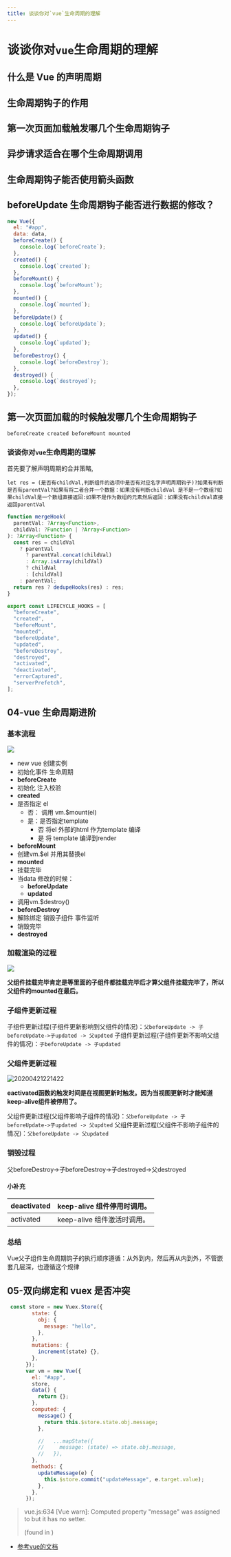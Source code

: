 ```yaml
---
title: 谈谈你对`vue`生命周期的理解
---
```


# 谈谈你对`vue`生命周期的理解

## 什么是 Vue 的声明周期
## 生命周期钩子的作用
## 第一次页面加载触发哪几个生命周期钩子
## 异步请求适合在哪个生命周期调用
##  生命周期钩子能否使用箭头函数

## beforeUpdate 生命周期钩子能否进行数据的修改？

```js
new Vue({
  el: "#app",
  data: data,
  beforeCreate() {
    console.log(`beforeCreate`);
  },
  created() {
    console.log(`created`);
  },
  beforeMount() {
    console.log(`beforeMount`);
  },
  mounted() {
    console.log(`mounted`);
  },
  beforeUpdate() {
    console.log(`beforeUpdate`);
  },
  updated() {
    console.log(`updated`);
  },
  beforeDestroy() {
    console.log(`beforeDestroy`);
  },
  destroyed() {
    console.log(`destroyed`);
  },
});
```

## 第一次页面加载的时候触发哪几个生命周期钩子

```
beforeCreate created beforeMount mounted

```

### 谈谈你对`vue`生命周期的理解

首先要了解声明周期的合并策略,

```
let res = (是否有childVal,判断组件的选项中是否有对应名字声明周期钩子)?如果有判断是否有parentVal?如果有将二者合并一个数据：如果没有判断childVal 是不是一个数组?如果childVal是一个数组直接返回:如果不是作为数组的元素然后返回：如果没有childVal直接返回parentVal
```

```js
function mergeHook(
  parentVal: ?Array<Function>,
  childVal: ?Function | ?Array<Function>
): ?Array<Function> {
  const res = childVal
    ? parentVal
      ? parentVal.concat(childVal)
      : Array.isArray(childVal)
      ? childVal
      : [childVal]
    : parentVal;
  return res ? dedupeHooks(res) : res;
}
```

```js
export const LIFECYCLE_HOOKS = [
  "beforeCreate",
  "created",
  "beforeMount",
  "mounted",
  "beforeUpdate",
  "updated",
  "beforeDestroy",
  "destroyed",
  "activated",
  "deactivated",
  "errorCaptured",
  "serverPrefetch",
];
```



## 04-vue 生命周期进阶

### 基本流程

![](https://cn.vuejs.org/images/lifecycle.png)



- new vue 创建实例
- 初始化事件 生命周期
- **beforeCreate**
- 初始化 注入校验
- **created**
- 是否指定 el
  - 否： 调用 vm.$mount(el)
  - 是：是否指定template
    - 否 将el 外部的html 作为template 编译
    - 是 将 template 编译到render
- **beforeMount**
- 创建vm.$el 并用其替换el
- **mounted**
- 挂载完毕
- 当data 修改的时候：
  - **beforeUpdate**
  - **updated**
- 调用vm.$destroy()
- **beforeDestroy**
- 解除绑定 销毁子组件 事件监听
- 销毁完毕
- **destroyed**

### 加载渲染的过程

![](https://raw.githubusercontent.com/yayxs/Pics/master/20200421213852.png)

**父组件挂载完毕肯定是等里面的子组件都挂载完毕后才算父组件挂载完毕了，所以父组件的mounted在最后。**

### 子组件更新过程

子组件更新过程(子组件更新影响到父组件的情况)：`父beforeUpdate -> 子beforeUpdate->子updated -> 父updted`
子组件更新过程(子组件更新不影响父组件的情况)：`子beforeUpdate -> 子updated`

### 父组件更新过程

![20200421221422](https://raw.githubusercontent.com/yayxs/Pics/master/img/20200421221422.png)

**eactivated函数的触发时间是在视图更新时触发。因为当视图更新时才能知道keep-alive组件被停用了。**

父组件更新过程(父组件影响子组件的情况)：`父beforeUpdate -> 子beforeUpdate->子updated -> 父updted`
父组件更新过程(父组件不影响子组件的情况)：`父beforeUpdate -> 父updated`

### 销毁过程

父beforeDestroy->子beforeDestroy->子destroyed->父destroyed

#### 小补充

| deactivated | keep-alive 组件停用时调用。 |
| ----------- | --------------------------- |
| activated   | keep-alive 组件激活时调用。 |

### 总结

Vue父子组件生命周期钩子的执行顺序遵循：从外到内，然后再从内到外，不管嵌套几层深，也遵循这个规律


## 05-双向绑定和 vuex 是否冲突

```js
 const store = new Vuex.Store({
        state: {
          obj: {
            message: "hello",
          },
        },
        mutations: {
          increment(state) {},
        },
      });
      var vm = new Vue({
        el: "#app",
        store,
        data() {
          return {};
        },
        computed: {
          message() {
            return this.$store.state.obj.message;
          },

          //   ...mapState({
          //     message: (state) => state.obj.message,
          //   }),
        },
        methods: {
          updateMessage(e) {
            this.$store.commit("updateMessage", e.target.value);
          },
        },
      });
```

>
>
>vue.js:634 [Vue warn]: Computed property "message" was assigned to but it has no setter.
>
>(found in <Anonymous>)

- [参考vue的文档](https://vuex.vuejs.org/zh/guide/forms.html)
